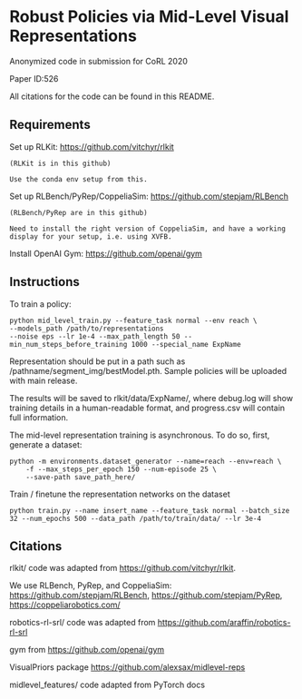# Robust Policies via Mid-Level Visual Representations

Anonymized code in submission for CoRL 2020

Paper ID:526

All citations for the code can be found in this README. 

## Requirements

Set up RLKit: https://github.com/vitchyr/rlkit

    (RLKit is in this github)
    
    Use the conda env setup from this. 
    
Set up RLBench/PyRep/CoppeliaSim: https://github.com/stepjam/RLBench

    (RLBench/PyRep are in this github)
    
    Need to install the right version of CoppeliaSim, and have a working display for your setup, i.e. using XVFB. 
    
Install OpenAI Gym: https://github.com/openai/gym

## Instructions

To train a policy:
```
python mid_level_train.py --feature_task normal --env reach \
--models_path /path/to/representations
--noise eps --lr 1e-4 --max_path_length 50 --min_num_steps_before_training 1000 --special_name ExpName
```
Representation should be put in a path such as /pathname/segment_img/bestModel.pth. Sample policies will be uploaded with main release. 

The results will be saved to rlkit/data/ExpName/, where debug.log will show training details in a human-readable format, and progress.csv will contain full information. 

The mid-level representation training is asynchronous. To do so, first, generate a dataset:
```
python -m environments.dataset_generator --name=reach --env=reach \
    -f --max_steps_per_epoch 150 --num-episode 25 \
    --save-path save_path_here/ 
```

Train / finetune the representation networks on the dataset

```
python train.py --name insert_name --feature_task normal --batch_size 32 --num_epochs 500 --data_path /path/to/train/data/ --lr 3e-4

```

## Citations

rlkit/ code was adapted from https://github.com/vitchyr/rlkit.

We use RLBench, PyRep, and CoppeliaSim: https://github.com/stepjam/RLBench, https://github.com/stepjam/PyRep, https://coppeliarobotics.com/

robotics-rl-srl/ code was adapted from https://github.com/araffin/robotics-rl-srl

gym from https://github.com/openai/gym

VisualPriors package https://github.com/alexsax/midlevel-reps

midlevel_features/ code adapted from PyTorch docs

